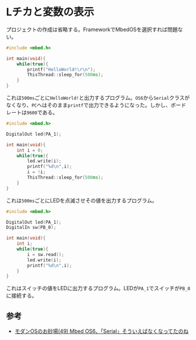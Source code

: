 # Lチカと変数の表示

プロジェクトの作成は省略する。FrameworkでMbedOSを選択すれば問題ない。  

```cpp : main.cpp
#include <mbed.h>

int main(void){
    while(true){
        printf("HelloWorld!\r\n");
        ThisThread::sleep_for(500ms);
    }
}
```  

これは`500ms`ごとに`HelloWorld!`と出力するプログラム。`OS6`から`Serial`クラスがなくなり、`PC`へはそのまま`printf`で出力できるようになった。しかし、ボードレートは`9600`である。  

```cpp : main.cpp
#include <mbed.h>

DigitalOut led(PA_1);

int main(void){
    int i = 0;
    while(true){
        led.write(i);
        printf("%d\n",i);
        i = !i;
        ThisThread::sleep_for(500ms);
    }
}
```  

これは`500ms`ごとにLEDを点滅させその値を出力するプログラム。

```cpp : main.cpp
#include <mbed.h>

DigitalOut led(PA_1);
DigitalIn sw(PB_0);

int main(void){
    int i;
    while(true){
        i = sw.read();
        led.write(i);
        printf("%d\n",i);
    }
}
```  

これはスイッチの値をLEDに出力するプログラム。LEDが`PA_1`でスイッチが`PB_0`に接続する。

## 参考

- [モダンOSのお砂場(49) Mbed OS6、「Serial」そういえばなくなってたのね](https://jhalfmoon.com/dbc/2022/09/29/%E3%83%A2%E3%83%80%E3%83%B3os%E3%81%AE%E3%81%8A%E7%A0%82%E5%A0%B449-mbed-os6%E3%80%81%E3%80%8Cserial%E3%80%8D%E3%81%9D%E3%81%86%E3%81%84%E3%81%88%E3%81%B0%E3%81%AA%E3%81%8F%E3%81%AA%E3%81%A3/)

